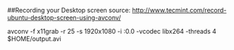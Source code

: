 
##Recording your Desktop screen
source: http://www.tecmint.com/record-ubuntu-desktop-screen-using-avconv/

avconv -f x11grab -r 25 -s 1920x1080 -i :0.0 -vcodec libx264 -threads 4 $HOME/output.avi
